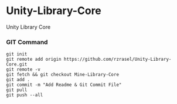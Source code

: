 # Unity-Library-Core
Unity Library Core

### GIT Command
```git_command
git init
git remote add origin https://github.com/rzrasel/Unity-Library-Core.git
git remote -v
git fetch && git checkout Mine-Library-Core
git add .
git commit -m "Add Readme & Git Commit File"
git pull
git push --all
```